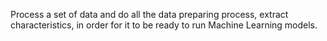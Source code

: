 Process a set of data and do all the data preparing process, extract characteristics, in order for it to be ready to run Machine Learning models.